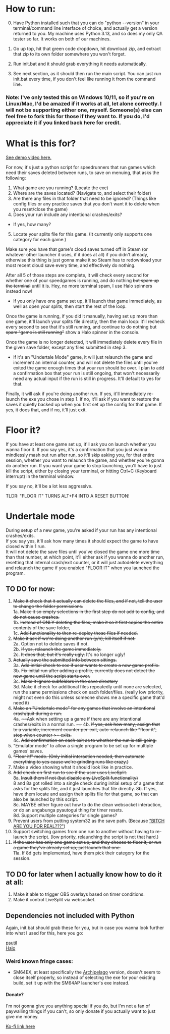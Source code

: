 # How to run:

0. Have Python installed such that you can do "python --version" in your terminal/command line interface of choice, and actually get a version returned to you. My machine uses Python 3.13, and so does my only QA tester so far. It works on both of our machines.

1. Go up top, hit that green code dropdown, hit download zip, and extract that zip to its own folder somewhere you won't forget.  
2. Run init.bat and it should grab everything it needs automatically.  
3. See next section, as it should then run the main script. You can just run init.bat every time, if you don't feel like running it from the command line.  

### Note: I've only tested this on Windows 10/11, so if you're on Linux/Mac, I'd be amazed if it works at all, let alone correctly. I will not be supporting either one, myself. Someone(s) else can feel free to fork this for those if they want to. If you do, I'd appreciate it if you linked back here for credit.

# What is this for?

[See demo video here.](https://www.youtube.com/watch?v=A5Pf8dAfsA0)

For now, it's just a python script for speedrunners that run games which need their saves deleted between runs, to save on menuing, that asks the following:  
1. What game are you running? (Locate the exe)  
2. Where are the saves located? (Navigate to, and select their folder)  
3. Are there any files in that folder that need to be ignored? (Things like config files or any practice saves that you don't want it to delete when you reset/close the game)  
4. Does your run include any intentional crashes/exits?  
 * If yes, how many?  
5. Locate your splits file for this game. (It currently only supports one category for each game.)

Make sure you have that game's cloud saves turned off in Steam (or whatever other launcher it uses, if it does at all) if you didn't already, otherwise this thing is just gonna make it so Steam has to redownload your most recent cloud save every time, and effectively do nothing.

After all 5 of those steps are complete, it will check every second for whether one of your speedgames is running, and do nothing ~~but spam up the terminal~~ until it is. Hey, no more terminal spam, I use Halo spinners instead now!

* If you only have one game set up, it'll launch that game immediately, as well as open your splits, then start the rest of the loop.

Once the game is running, if you did it manually, having set up more than one game, it'll launch your splits file directly, then the main loop: it'll recheck every second to see that it's still running, and continue to do nothing but ~~spam "game is still running"~~ show a Halo spinner in the console.

Once the game is no longer detected, it will immediately delete every file in the given save folder, except any files submitted in step 3. 
* If it's an "Undertale Mode" game, it will just relaunch the game and increment an internal counter, and will not delete the files until you've exited the game enough times that your run should be over. I plan to add a confirmation box that your run is still ongoing, that won't necessarily need any actual input if the run is still in progress. It'll default to yes for that.

Finally, it will ask if you're doing another run. If yes, it'll immediately re-launch the exe you chose in step 1. If no, it'll ask if you want to restore the saves it quietly backed up when you first set up the config for that game. If yes, it does that, and if no, it'll just exit.

# Floor it?  
If you have at least one game set up, it'll ask you on launch whether you wanna floor it. If you say yes, it's a confirmation that you just wanna mindlessly mash out run after run, so it'll skip asking you, for that entire session, whether you want to relaunch the game, and whether you're gonna do another run. If you want your game to stop launching, you'll have to just kill the script, either by closing your terminal, or hitting Ctrl+C (Keyboard interrupt) in the terminal window.

If you say no, it'll be a lot less aggressive.  

TLDR: "FLOOR IT" TURNS ALT+F4 INTO A RESET BUTTON!

# Undertale mode
During setup of a new game, you're asked if your run has any intentional crashes/exits.  
If you say yes, it'll ask how many times it should expect the game to have closed within 1 run.  
It will not delete the save files until you've closed the game one more time than that number, at which point, it'll either ask if you wanna do another run, resetting that internal crash/exit counter, or it will just autodelete everything and relaunch the game if you enabled "FLOOR IT" when you launched the program.

## TO DO for now: 

1. ~~Make it check that it actually can delete the files, and if not, tell the user to change the folder permissions.~~  
1a. ~~Make it so empty selections in the first step do not add to config, and do not cause crashes.~~  
1b. ~~Instead of ONLY deleting the files, make it so it first copies the entire contents of the save folder,~~  
1c. ~~Add functionality to then re-deploy those files if needed.~~  
2. ~~Make it ask if we're doing another run (y/n), kill itself if not.~~  
2a. Option not to delete saves if not.  
2b. ~~If yes, relaunch the game immediately.~~  
2c. ~~It does that, but it's really ugly.~~ It's no longer ugly!  
3. ~~Actually save the submitted info between sittings.~~  
3a. ~~Add initial check to see if user wants to create a new game profile.~~  
3b. ~~Fix initial run after adding a profile, currently does not detect the new game until the script starts over.~~  
3c. ~~Make it ignore subfolders in the save directory~~  
3d. Make it check for additional files repeatedly until none are selected, run the same permissions check on each folder/files. (really low priority, might not even do this unless someone shows me a specific game that'd need it)  
4. ~~Make an "Undertale mode" for any games that involve an intentional crash/quit during a run.~~  
4a. ~~Ask when setting up a game if there are any intentional crashes/exits in a normal run.  ~~
4b. ~~If yes, ask how many, assign that to a variable, increment counter per-exit, auto-relaunch like "floor it", stop when counter >= exits.~~  
4c. ~~Add confirmation on each exit as to whether the run is still going.~~
5. "Emulator mode" to allow a single program to be set up for multiple games' saves.  
6. ~~"Floor it!" mode. (Only initial interaction needed, then automate everything to yes cause we're grinding runs like crazy.)~~  
7. Make a video showing what it should look like in practice.  
8. ~~Add check on first run to see if the user uses LiveSplit.~~  
8a. ~~Insult them if not (but disable any LiveSplit functionality)~~  
8 and 8a got rolled into a single check during initial setup of a game that asks for the splits file, and it just launches that file directly.
8b. If yes, have them locate and assign their splits file for that game, so that can also be launched by this script.  
8c. MAYBE either figure out how to do the clean websocket interaction, or do an ungabunga pyautogui thing for timer resets.  
8d. Support multiple categories for single games?
9. Prevent users from putting system32 as the save path. (Because ["BITCH ARE YOU FOR REAL???"](https://www.youtube.com/watch?v=PB3EmjYFQUo))  
10. Support switching games from one run to another without having to re-launch the script.  (low priority, relaunching the script is not that hard.)
11. ~~If the user has only one game set up, and they choose to floor it, or run a game they've already set up, just launch that one.~~  
11a. If 8d gets implemented, have them pick their category for the session.  

## TO DO for later when I actually know how to do it at all:  
1. Make it able to trigger OBS overlays based on timer conditions.  
2. Make it control LiveSplit via websocket.  

## Dependencies not included with Python
Again, init.bat should grab these for you, but in case you wanna look further into what I used for this, here you go:

[psutil](https://github.com/giampaolo/psutil)  
[Halo](https://github.com/manrajgrover/halo)  

### Weird known fringe cases:  
* SM64EX, at least specifically the [Archipelago](https://archipelago.gg/) version, doesn't seem to close itself properly, so instead of selecting the exe for your existing build, set it up with the SM64AP launcher's exe instead.

#### Donate?  
I'm not gonna give you anything special if you do, but I'm not a fan of paywalling things if you can't, so only donate if you actually want to just give me money.

[Ko-fi link here](https://ko-fi.com/nam_137)